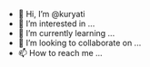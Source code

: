 - 👋 Hi, I’m @kuryati
- 👀 I’m interested in ...
- 🌱 I’m currently learning ...
- 💞️ I’m looking to collaborate on ...
- 📫 How to reach me ...

<!---
kuryati/kuryati is a ✨ special ✨ repository because its `README.md` (this file) appears on your GitHub profile.
You can click the Preview link to take a look at your changes.
--->
